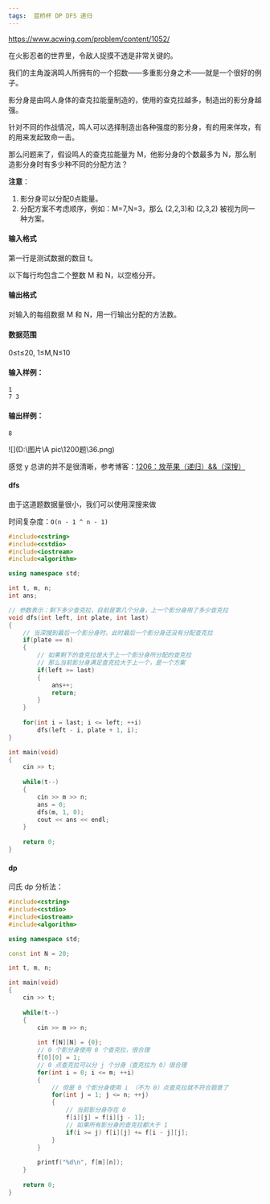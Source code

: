 ```yaml
---
tags:  蓝桥杯 DP DFS 递归
---
```






https://www.acwing.com/problem/content/1052/



在火影忍者的世界里，令敌人捉摸不透是非常关键的。

我们的主角漩涡鸣人所拥有的一个招数——多重影分身之术——就是一个很好的例子。

影分身是由鸣人身体的查克拉能量制造的，使用的查克拉越多，制造出的影分身越强。

针对不同的作战情况，鸣人可以选择制造出各种强度的影分身，有的用来佯攻，有的用来发起致命一击。

那么问题来了，假设鸣人的查克拉能量为 M，他影分身的个数最多为 N，那么制造影分身时有多少种不同的分配方法？

**注意**：

1. 影分身可以分配0点能量。
2. 分配方案不考虑顺序，例如：M=7,N=3，那么 (2,2,3)和 (2,3,2) 被视为同一种方案。

#### 输入格式

第一行是测试数据的数目 t。

以下每行均包含二个整数 M 和 N，以空格分开。

#### 输出格式

对输入的每组数据 M 和 N，用一行输出分配的方法数。

#### 数据范围

0≤t≤20,
1≤M,N≤10

#### 输入样例：

```
1
7 3
```

#### 输出样例：

```
8
```



![](D:\图片\A pic\1200题\36.png)

感觉 y 总讲的并不是很清晰，参考博客：[1206：放苹果（递归）&&（深搜）](https://blog.csdn.net/C_Dreamy/article/details/104107239?ops_request_misc=%7B%22request_id%22%3A%22158236947019725222452818%22%2C%22scm%22%3A%2220140713.130056874..%22%7D&request_id=158236947019725222452818&biz_id=0&utm_source=distribute.pc_search_result.none-task) 

#### dfs

由于这道题数据量很小，我们可以使用深搜来做

时间复杂度：`O(n - 1 ^ n - 1)`

```cpp
#include<cstring>
#include<cstdio>
#include<iostream>
#include<algorithm>

using namespace std;

int t, m, n;
int ans;

// 参数表示：剩下多少查克拉，目前是第几个分身，上一个影分身用了多少查克拉
void dfs(int left, int plate, int last)
{
    // 当深搜到最后一个影分身时，此时最后一个影分身还没有分配查克拉
    if(plate == n)
    {
        // 如果剩下的查克拉是大于上一个影分身所分配的查克拉
        // 那么当前影分身满足查克拉大于上一个，是一个方案
        if(left >= last)
        {
            ans++;
            return;
        }
    }
    
    for(int i = last; i <= left; ++i)
        dfs(left - i, plate + 1, i);
}

int main(void)
{
    cin >> t;
    
    while(t--)
    {
        cin >> m >> n;
        ans = 0;
        dfs(m, 1, 0);
        cout << ans << endl;
    }
    
    return 0;
}
```



#### dp

闫氏 dp 分析法：

```cpp
#include<cstring>
#include<cstdio>
#include<iostream>
#include<algorithm>

using namespace std;

const int N = 20;

int t, m, n;

int main(void)
{
    cin >> t;
    
    while(t--)
    {
        cin >> m >> n;
        
        int f[N][N] = {0};
        // 0 个影分身使用 0 个查克拉，很合理
        f[0][0] = 1;
        // 0 点查克拉可以分 j 个分身（查克拉为 0）很合理
        for(int i = 0; i <= m; ++i)
        {
            // 但是 0 个影分身使用 i （不为 0）点查克拉就不符合题意了
            for(int j = 1; j <= n; ++j)
            {
                // 当前影分身存在 0 
                f[i][j] = f[i][j - 1];
                // 如果所有影分身的查克拉都大于 1
                if(i >= j) f[i][j] += f[i - j][j];
            }
        }
        
        printf("%d\n", f[m][n]);
    }
    
    return 0;
}
```

